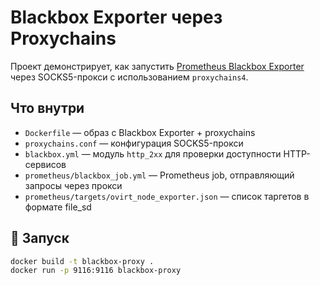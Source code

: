# Blackbox Exporter через Proxychains

Проект демонстрирует, как запустить [Prometheus Blackbox Exporter](https://github.com/prometheus/blackbox_exporter)
через SOCKS5-прокси с использованием `proxychains4`.

## Что внутри

- `Dockerfile` — образ с Blackbox Exporter + proxychains
- `proxychains.conf` — конфигурация SOCKS5-прокси
- `blackbox.yml` — модуль `http_2xx` для проверки доступности HTTP-сервисов
- `prometheus/blackbox_job.yml` — Prometheus job, отправляющий запросы через прокси
- `prometheus/targets/ovirt_node_exporter.json` — список таргетов в формате file_sd

## 🚀 Запуск

```bash
docker build -t blackbox-proxy .
docker run -p 9116:9116 blackbox-proxy
